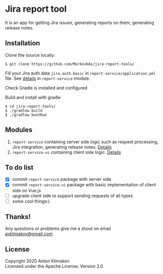 # Jira report tool

It is an app for getting Jira issues, generating reports on them, generating release notes.

## Installation

Clone the source locally:
```
$ git clone https://github.com/MorkovkAs/jira-report-tools/
```
Fill your Jira auth data `jira.auth.basic` in `report-service/application.yml` file. See [details](report-service/README.md#jiraauthbasic) in `report-service` module.

Check Gradle is installed and configured

Build and install with gradle
```
$ cd jira-report-tools/
$ ./gradlew build
$ ./gradlew bootRun
```

## Modules
1. `report-service` containing server side logic such as request processing, Jira integration, generating release notes. [Details](report-service/README.md)
2. `report-service-ui` containing client side logic. [Details](report-service-ui/README.md)

## To do list
* [x] commit `report-service` package with server side
* [x] commit `report-service-ui` package with basic implementation of client side on Vue.js
* [ ] upgrade client side to support sending requests of all types
* [ ] some cool things:)

## Thanks!
Any questions or problems give me a shout on email avklimakov@gmail.com

## License
Copyright 2020 Anton Klimakov\
Licensed under the Apache License, Version 2.0
